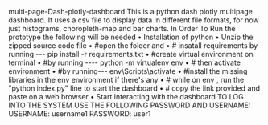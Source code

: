 multi-page-Dash-plotly-dashboard
This is a python dash plotly multipage dashboard. It uses a csv file to display data in different file formats, for now just histograms, choropleth-map and bar charts.
In Order To Run the prototype the following will be needed 
•	Installation of python 
•	Unzip the zipped source code file 
•	#open the folder and 
•	# insatall requirements by running ---  pip install -r requirements.txt
•	#create virtual environment on terminal
•	#by running ---- python -m virtualenv env
•	# then activate environment
•	#by running---  env\Scripts\activate
•	#install the missing libraries in the env environment if there's any 
•	# while on env , run the "python index.py" line to start the dashboard
•	# copy the link provided and paste on a web browser
•	Start interacting with the dashboard 
TO LOG INTO THE SYSTEM 
USE THE FOLLOWING PASSWORD AND USERNAME:
USERNAME: username1
PASSWORD: user1
